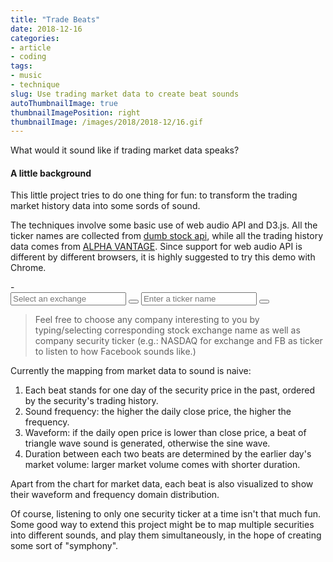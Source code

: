 ```yaml
---
title: "Trade Beats"
date: 2018-12-16
categories:
- article
- coding
tags:
- music
- technique
slug: Use trading market data to create beat sounds
autoThumbnailImage: true
thumbnailImagePosition: right
thumbnailImage: /images/2018/2018-12/16.gif
---
```


What would it sound like if trading market data speaks? 
<!--more-->

#### A little background

This little project tries to do one thing for fun: to transform the trading market history data into some sords of sound.

The techniques involve some basic use of web audio API and D3.js. All the ticker names are collected from [dumb stock api](https://dumbstockapi.com/), while all the trading history data comes from [ALPHA VANTAGE](https://www.alphavantage.co/). Since support for web audio API is different by different browsers, it is highly suggested to try this demo with Chrome.

<div>
    <link rel="stylesheet" type="text/css" href="/css/trading-audio/techan.css" />
    <link rel="stylesheet" type="text/css" href="/css/trading-audio/awesomplete.css" />
    <link rel="stylesheet" type="text/css" href="/css/trading-audio/style.css" />
    <link rel="stylesheet" href="https://maxcdn.bootstrapcdn.com/font-awesome/4.3.0/css/font-awesome.min.css">
    <script src="http://d3js.org/d3.v4.min.js"></script>
    <script src="/js/trading-audio/techan.min.js"></script>
    <script src="/js/trading-audio/awesomplete.min.js"></script>
    <script src="/js/trading-audio/main.js" type="module"></script>
    <div>-</div>
</div>

<div>
    <section id="combobox">
            <label id="exchange-combobox">
                <input id="exchange-input" placeholder="Select an exchange" class="dropdown-input" />
                <button id="exchange-btn" class="dropdown-btn" type="button"><span class="caret"></span></button>
            </label>
            <label id="ticker-combobox">
                <input id="ticker-input" placeholder="Enter a ticker name" class="dropdown-input" />
                <button id="ticker-btn" class="dropdown-btn" type="button"><span class="caret"></span></button>
            </label>
            <button id="togglePlay" hidden><i class="fa fa-play"></i></button>
    </section>
<div>

<div></div>

>Feel free to choose any company interesting to you by typing/selecting corresponding stock exchange name as well as company security ticker (e.g.: NASDAQ for exchange and FB as ticker to listen to how Facebook sounds like.)

<div id="demo">
    <div id="chart" hidden></div>
</div>

Currently the mapping from market data to sound is naive: 

1. Each beat stands for one day of the security price in the past, ordered by the security's trading history.
2. Sound frequency: the higher the daily close price, the higher the frequency.
3. Waveform: if the daily open price is lower than close price, a beat of triangle wave sound is generated, otherwise the sine wave. 
4. Duration between each two beats are determined by the earlier day's market volume: larger market volume comes with shorter duration.

Apart from the chart for market data, each beat is also visualized to show their waveform and frequency domain distribution.

<div id="demo">
    <canvas id="proceduralCanvas" hidden></canvas>
</div>

Of course, listening to only one security ticker at a time isn't that much fun. Some good way to extend this project might be to map multiple securities into different sounds, and play them simultaneously, in the hope of creating some sort of "symphony".